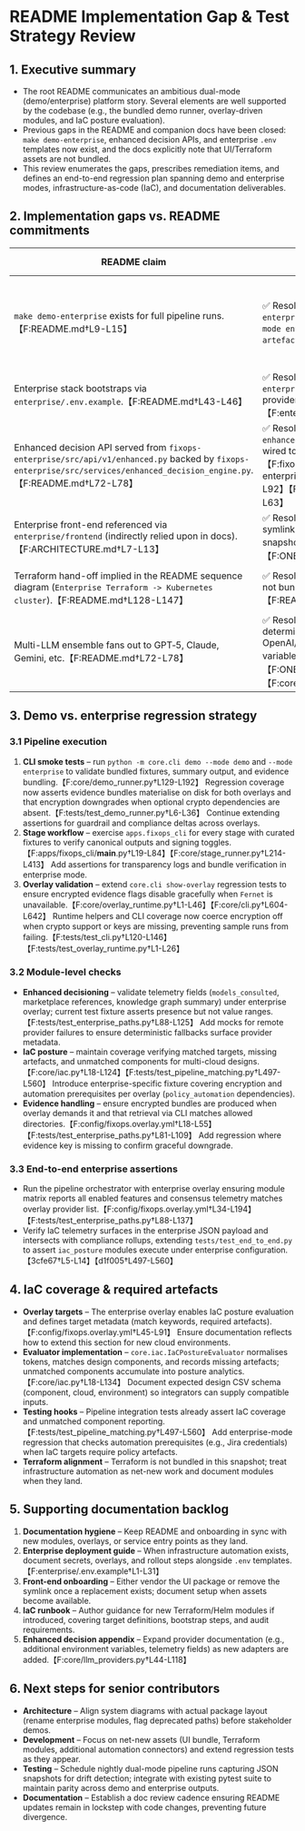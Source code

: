# README Implementation Gap & Test Strategy Review

## 1. Executive summary
- The root README communicates an ambitious dual-mode (demo/enterprise) platform story. Several elements are well supported by the codebase (e.g., the bundled demo runner, overlay-driven modules, and IaC posture evaluation).
- Previous gaps in the README and companion docs have been closed: `make demo-enterprise`, enhanced decision APIs, and enterprise `.env` templates now exist, and the docs explicitly note that UI/Terraform assets are not bundled.
- This review enumerates the gaps, prescribes remediation items, and defines an end-to-end regression plan spanning demo and enterprise modes, infrastructure-as-code (IaC), and documentation deliverables.

## 2. Implementation gaps vs. README commitments
| README claim | Observed gap | Evidence | Recommended action |
| --- | --- | --- | --- |
| `make demo-enterprise` exists for full pipeline runs.【F:README.md†L9-L15】 | ✅ Resolved – Makefile now ships a dedicated `demo-enterprise` target invoking `scripts/run_demo_steps.py --mode enterprise` and persisting artefacts under `artefacts/enterprise/demo.json`. |【F:Makefile†L58-L71】【F:scripts/run_demo_steps.py†L1-L61】 | Ensure onboarding docs reference the scripted target when describing enterprise walkthroughs.
| Enterprise stack bootstraps via `enterprise/.env.example`.【F:README.md†L43-L46】 | ✅ Resolved – An enterprise-scoped template now lives at `enterprise/.env.example` with signing, automation, and provider credentials called out explicitly.【F:enterprise/.env.example†L1-L31】 | Keep the template in sync with new environment variables as modules evolve.
| Enhanced decision API served from `fixops-enterprise/src/api/v1/enhanced.py` backed by `fixops-enterprise/src/services/enhanced_decision_engine.py`.【F:README.md†L72-L78】 | ✅ Resolved – Enterprise services expose `enhanced_decision_service` plus `/api/v1/enhanced/*` routes wired to the consensus engine, matching README claims.【F:fixops-enterprise/src/services/enhanced_decision_engine.py†L1-L92】【F:fixops-enterprise/src/api/v1/enhanced.py†L1-L63】 | Extend regression coverage as new telemetry fields or knowledge graph enrichments ship.
| Enterprise front-end referenced via `enterprise/frontend` (indirectly relied upon in docs).【F:ARCHITECTURE.md†L7-L13】 | ✅ Resolved – README and onboarding clarify that the symlink targets an external package and no UI ships in this snapshot.【F:README.md†L275-L286】【F:ONBOARDING.md†L1-L25】 | Remove the symlink or vendor a UI when ready; continue flagging the absence until assets land.
| Terraform hand-off implied in the README sequence diagram (`Enterprise Terraform -> Kubernetes cluster`).【F:README.md†L128-L147】 | ✅ Resolved – README now states Terraform automation is not bundled and should be treated as net-new work.【F:README.md†L275-L284】 | When IaC assets are introduced, re-enable deployment documentation and add regression coverage.
| Multi-LLM ensemble fans out to GPT‑5, Claude, Gemini, etc.【F:README.md†L72-L78】 | ✅ Resolved – README and onboarding explain deterministic fallbacks with optional OpenAI/Anthropic/Gemini providers driven by environment variables.【F:README.md†L72-L82】【F:ONBOARDING.md†L26-L44】【F:core/llm_providers.py†L44-L118】 | Keep provider guidance in sync as new adapters or credentials are supported.

## 3. Demo vs. enterprise regression strategy
### 3.1 Pipeline execution
1. **CLI smoke tests** – run `python -m core.cli demo --mode demo` and `--mode enterprise` to validate bundled fixtures, summary output, and evidence bundling.【F:core/demo_runner.py†L129-L192】 Regression coverage now asserts evidence bundles materialise on disk for both overlays and that encryption downgrades when optional crypto dependencies are absent.【F:tests/test_demo_runner.py†L6-L36】 Continue extending assertions for guardrail and compliance deltas across overlays.
2. **Stage workflow** – exercise `apps.fixops_cli` for every stage with curated fixtures to verify canonical outputs and signing toggles.【F:apps/fixops_cli/__main__.py†L19-L84】【F:core/stage_runner.py†L214-L413】 Add assertions for transparency logs and bundle verification in enterprise mode.
3. **Overlay validation** – extend `core.cli show-overlay` regression tests to ensure encrypted evidence flags disable gracefully when `Fernet` is unavailable.【F:core/overlay_runtime.py†L1-L46】【F:core/cli.py†L604-L642】 Runtime helpers and CLI coverage now coerce encryption off when crypto support or keys are missing, preventing sample runs from failing.【F:tests/test_cli.py†L120-L146】【F:tests/test_overlay_runtime.py†L1-L26】

### 3.2 Module-level checks
- **Enhanced decisioning** – validate telemetry fields (`models_consulted`, marketplace references, knowledge graph summary) under enterprise overlay; current test fixture asserts presence but not value ranges.【F:tests/test_enterprise_paths.py†L88-L125】 Add mocks for remote provider failures to ensure deterministic fallbacks surface provider metadata.
- **IaC posture** – maintain coverage verifying matched targets, missing artefacts, and unmatched components for multi-cloud designs.【F:core/iac.py†L18-L124】【F:tests/test_pipeline_matching.py†L497-L560】 Introduce enterprise-specific fixture covering encryption and automation prerequisites per overlay (`policy_automation` dependencies).
- **Evidence handling** – ensure encrypted bundles are produced when overlay demands it and that retrieval via CLI matches allowed directories.【F:config/fixops.overlay.yml†L18-L55】【F:tests/test_enterprise_paths.py†L81-L109】 Add regression where evidence key is missing to confirm graceful downgrade.

### 3.3 End-to-end enterprise assertions
- Run the pipeline orchestrator with enterprise overlay ensuring module matrix reports all enabled features and consensus telemetry matches overlay provider list.【F:config/fixops.overlay.yml†L34-L194】【F:tests/test_enterprise_paths.py†L88-L137】
- Verify IaC telemetry surfaces in the enterprise JSON payload and intersects with compliance rollups, extending `tests/test_end_to_end.py` to assert `iac_posture` modules execute under enterprise configuration.【3cfe67†L5-L14】【d1f005†L497-L560】

## 4. IaC coverage & required artefacts
- **Overlay targets** – The enterprise overlay enables IaC posture evaluation and defines target metadata (match keywords, required artefacts).【F:config/fixops.overlay.yml†L45-L91】 Ensure documentation reflects how to extend this section for new cloud environments.
- **Evaluator implementation** – `core.iac.IaCPostureEvaluator` normalises tokens, matches design components, and records missing artefacts; unmatched components accumulate into posture analytics.【F:core/iac.py†L18-L134】 Document expected design CSV schema (component, cloud, environment) so integrators can supply compatible inputs.
- **Testing hooks** – Pipeline integration tests already assert IaC coverage and unmatched component reporting.【F:tests/test_pipeline_matching.py†L497-L560】 Add enterprise-mode regression that checks automation prerequisites (e.g., Jira credentials) when IaC targets require policy artefacts.
- **Terraform alignment** – Terraform is not bundled in this snapshot; treat infrastructure automation as net-new work and document modules when they land.

## 5. Supporting documentation backlog
1. **Documentation hygiene** – Keep README and onboarding in sync with new modules, overlays, or service entry points as they land.
2. **Enterprise deployment guide** – When infrastructure automation exists, document secrets, overlays, and rollout steps alongside `.env` templates.【F:enterprise/.env.example†L1-L31】
3. **Front-end onboarding** – Either vendor the UI package or remove the symlink once a replacement exists; document setup when assets become available.
4. **IaC runbook** – Author guidance for new Terraform/Helm modules if introduced, covering target definitions, bootstrap steps, and audit requirements.
5. **Enhanced decision appendix** – Expand provider documentation (e.g., additional environment variables, telemetry fields) as new adapters are added.【F:core/llm_providers.py†L44-L118】

## 6. Next steps for senior contributors
- **Architecture** – Align system diagrams with actual package layout (rename enterprise modules, flag deprecated paths) before stakeholder demos.
- **Development** – Focus on net-new assets (UI bundle, Terraform modules, additional automation connectors) and extend regression tests as they appear.
- **Testing** – Schedule nightly dual-mode pipeline runs capturing JSON snapshots for drift detection; integrate with existing pytest suite to maintain parity across demo and enterprise outputs.
- **Documentation** – Establish a doc review cadence ensuring README updates remain in lockstep with code changes, preventing future divergence.
